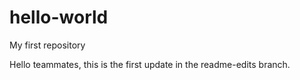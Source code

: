 # hello-world
My first repository

Hello teammates, this is the first update in the readme-edits branch.
